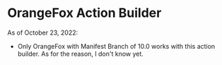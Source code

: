 # OrangeFox Action Builder
As of October 23, 2022:
  - Only OrangeFox with Manifest Branch of 10.0 works with this action builder. As for the reason, I don't know yet.
